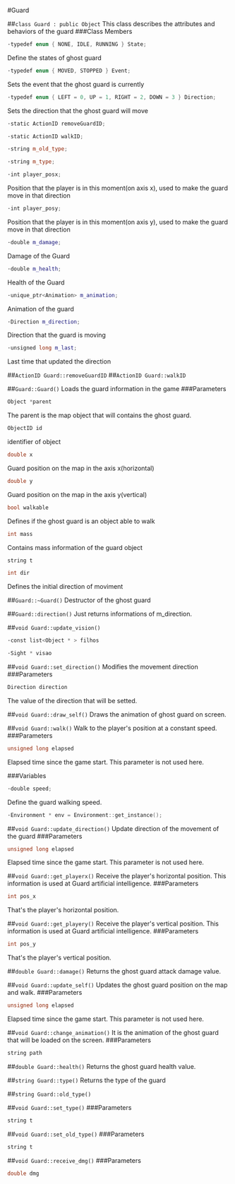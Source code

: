 #Guard

##```class Guard : public Object```
This class describes the attributes and behaviors of the guard
###Class Members
```c++
·typedef enum { NONE, IDLE, RUNNING } State;
```
Define the states of ghost guard
```c++
·typedef enum { MOVED, STOPPED } Event;
```
Sets the event that the ghost guard is currently
```c++
·typedef enum { LEFT = 0, UP = 1, RIGHT = 2, DOWN = 3 } Direction;
```
Sets the direction that the ghost guard will move
```c++
·static ActionID removeGuardID;
```
```c++
·static ActionID walkID;
```
```c++
·string m_old_type;
```
```c++
·string m_type;
```
```c++
·int player_posx;
```
Position that the player is in this moment(on axis x), used to make the guard move in that direction
```c++
·int player_posy;
```
Position that the player is in this moment(on axis y), used to make the guard move in that direction
```c++
·double m_damage;
```
Damage of the Guard
```c++
·double m_health;
```
Health of the Guard
```c++
·unique_ptr<Animation> m_animation;
```
Animation of the guard
```c++
·Direction m_direction;
```
Direction that the guard is moving
```c++
·unsigned long m_last;
```
Last time that updated the direction

##```ActionID Guard::removeGuardID```
##```ActionID Guard::walkID```

##```Guard::Guard()```
Loads the guard information in the game
###Parameters
```c++
Object *parent
```
The parent is the map object that will contains the ghost guard.
```c++
ObjectID id
```
identifier of object
```c++
double x
```
Guard position on the map in the axis x(horizontal)
```c++
double y
```
Guard position on the map in the axis y(vertical)
```c++
bool walkable
```
Defines if the ghost guard is an object able to walk
```c++
int mass
```
Contains mass information of the guard object
```c++
string t
```
```c++
int dir
```
Defines the initial direction of moviment

##```Guard::~Guard()```
Destructor of the ghost guard

##```Guard::direction()```
Just returns informations of m_direction.

##```void Guard::update_vision()```
```c++
·const list<Object * > filhos
```
```c++
·Sight * visao
```

##```void Guard::set_direction()```
Modifies the movement direction
###Parameters
```c++
Direction direction
```
The value of the direction that will be setted.

##```void Guard::draw_self()```
Draws the animation of ghost guard on screen.

##```void Guard::walk()```
Walk to the player's position at a constant speed.
###Parameters
```c++
unsigned long elapsed
```
Elapsed time since the game start. This parameter is not used here.

###Variables
```c++
·double speed;
```
Define the guard walking speed.
```c++
·Environment * env = Environment::get_instance();
```

##```void Guard::update_direction()```
Update direction of the movement of the guard
###Parameters
```c++
unsigned long elapsed
```
Elapsed time since the game start. This parameter is not used here.

##```void Guard::get_playerx()```
Receive the player's horizontal position. This information is used at Guard artificial intelligence.
###Parameters
```c++
int pos_x
```
That's the player's horizontal position.

##```void Guard::get_playery()```
Receive the player's vertical position. This information is used at Guard artificial intelligence.
###Parameters
```c++
int pos_y
```
That's the player's vertical position.

##```double Guard::damage()```
Returns the ghost guard attack damage value.

##```void Guard::update_self()```
Updates the ghost guard position on the map and walk.
###Parameters
```c++
unsigned long elapsed
```
Elapsed time since the game start. This parameter is not used here.

##```void Guard::change_animation()```
It is the animation of the ghost guard that will be loaded on the screen.
###Parameters
```c++
string path
```

##```double Guard::health()```
Returns the ghost guard health value.

##```string Guard::type()```
Returns the type of the guard

##```string Guard::old_type()```

##```void Guard::set_type()```
###Parameters
```c++
string t
```

##```void Guard::set_old_type()```
###Parameters
```c++
string t
```

##```void Guard::receive_dmg()```
###Parameters
```c++
double dmg
```
